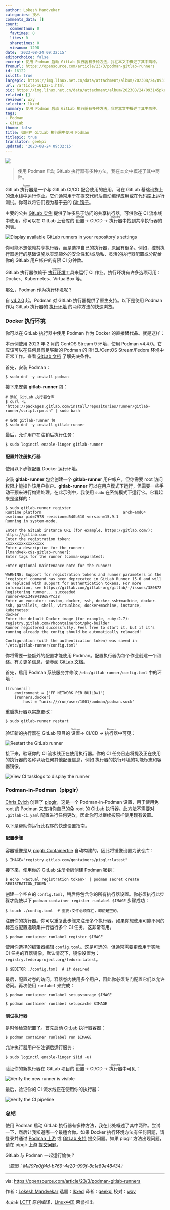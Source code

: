 ```yaml
---
author: Lokesh Mandvekar
categories: 技术
comments_data: []
count:
  commentnum: 0
  favtimes: 0
  likes: 0
  sharetimes: 0
  viewnum: 1298
date: '2023-08-24 09:32:15'
editorchoice: false
excerpt: 使用 Podman 启动 GitLab 执行器有多种方法，我在本文中概述了其中两种。
fromurl: https://opensource.com/article/23/3/podman-gitlab-runners
id: 16122
islctt: true
largepic: https://img.linux.net.cn/data/attachment/album/202308/24/093145pkr5rd2qqkmch6xv.jpg
url: /article-16122-1.html
pic: https://img.linux.net.cn/data/attachment/album/202308/24/093145pkr5rd2qqkmch6xv.jpg.thumb.jpg
related: []
reviewer: wxy
selector: lkxed
summary: 使用 Podman 启动 GitLab 执行器有多种方法，我在本文中概述了其中两种。
tags:
- Podman
- GitLab
thumb: false
title: 如何在 GitLab 执行器中使用 Podman
titlepic: true
translator: geekpi
updated: '2023-08-24 09:32:15'
---
```


![](https://img.linux.net.cn/data/attachment/album/202308/24/093145pkr5rd2qqkmch6xv.jpg)



> 
> 使用 Podman 启动 GitLab 执行器有多种方法，我在本文中概述了其中两种。
> 
> 
> 


GitLab <ruby> 执行器 <rt>  Runner </rt></ruby> 是一个与 GitLab CI/CD 配合使用的应用，可在 GitLab 基础设施上的流水线中运行作业。它们通常用于在提交代码后自动编译应用或在代码库上运行测试。你可以将它们视为基于云的 [Git 钩子](https://www.redhat.com/sysadmin/git-hooks?intcmp=7013a000002qLH8AAM)。


主要的公共 [GitLab 实例](https://gitlab.com) 提供了许多易于访问的共享执行器，可供你在 CI 流水线中使用。你可以在 GitLab 上仓库的 <ruby> 设置 <rt>  Settings </rt></ruby> -> CI/CD -> <ruby> 执行器 <rt>  Runners </rt></ruby> 中找到共享执行器的列表。


![Display available GitLab runners in your repository's settings](https://img.linux.net.cn/data/attachment/album/202308/24/093215hkkwcwx0ws4hcc6n.png)


你可能不想依赖共享执行器，而是选择自己的执行器，原因有很多。例如，控制执行器运行的基础设施以实现额外的安全性和/或隐私、灵活的执行器配置或分配给你的 GitLab 用户帐户的有限 CI 分钟数。


GitLab 执行器依赖于 <ruby> <a href="https://docs.gitlab.com/runner/executors/">  执行环境 </a> <rt>  executor </rt></ruby> 工具来运行 CI 作业。执行环境有许多选项可用：Docker、Kubernetes、VirtualBox 等。


那么，Podman 作为执行环境呢？


自 [v4.2.0](https://github.com/containers/podman/releases/tag/v4.2.0) 起，Podman 对 GitLab 执行器提供了原生支持。以下是使用 Podman 作为 GitLab 执行器的 [执行环境](https://docs.gitlab.com/runner/executors/docker.html) 的两种方法的快速浏览。


### Docker 执行环境


你可以在 GitLab 执行器中使用 Podman 作为 Docker 的直接替代品。就是这样：


本示例使用 2023 年 2 月的 CentOS Stream 9 环境，使用 Podman v4.4.0。它应该可以在任何具有足够新的 Podman 的 RHEL/CentOS Stream/Fedora 环境中正常工作。查看 [GitLab 文档](https://docs.gitlab.com/runner/executors/docker.html#use-podman-to-run-docker-commands) 了解先决条件。


首先，安装 Podman：



```
$ sudo dnf -y install podman

```

接下来安装 **gitlab-runner** 包：



```
# 添加 GitLab 执行器仓库
$ curl -L "https://packages.gitlab.com/install/repositories/runner/gitlab-runner/script.rpm.sh" | sudo bash

# 安装 gitlab-runner 包
$ sudo dnf -y install gitlab-runner

```

最后，允许用户在注销后执行任务：



```
$ sudo loginctl enable-linger gitlab-runner

```

#### 配置并注册执行器


使用以下步骤配置 Docker 运行环境。


安装 **gitlab-runner** 包会创建一个 **gitlab-runner** 用户帐户，但你需要 root 访问权限才能操作该用户帐户。**gitlab-runner** 可以在用户模式下运行，但需要一些手动干预来进行构建处理。在此示例中，我使用 `sudo` 在系统模式下运行它。它看起来是这样的：



```
$ sudo gitlab-runner register
Runtime platform                                    arch=amd64 os=linux pid=7978 revision=d540b510 version=15.9.1
Running in system-mode.

Enter the GitLab instance URL (for example, https://gitlab.com/):
https://gitlab.com
Enter the registration token:
xxxxxxxxxxxxxxxxx
Enter a description for the runner:
[lmandvek-c9s-gitlab-runner]:
Enter tags for the runner (comma-separated):

Enter optional maintenance note for the runner:

WARNING: Support for registration tokens and runner parameters in the 'register' command has been deprecated in GitLab Runner 15.6 and will be replaced with support for authentication tokens. For more information, see https://gitlab.com/gitlab-org/gitlab/-/issues/380872
Registering runner... succeeded                     runner=GR13489419oEPYcJ8
Enter an executor: custom, docker, ssh, docker-ssh+machine, docker-ssh, parallels, shell, virtualbox, docker+machine, instance, kubernetes:
docker
Enter the default Docker image (for example, ruby:2.7):
registry.gitlab.com/rhcontainerbot/pkg-builder
Runner registered successfully. Feel free to start it, but if it's running already the config should be automatically reloaded!

Configuration (with the authentication token) was saved in "/etc/gitlab-runner/config.toml"

```

你将需要一些额外的配置才能使用 Podman。配置执行器为每个作业创建一个网络。有关更多信息，请参阅 [GitLab 文档](https://docs.gitlab.com/runner/executors/docker.html#create-a-network-for-each-job)。


首先，启用 Podman 系统服务并修改 `/etc/gitlab-runner/config.toml` 中的环境：



```
[[runners]]
    environment = ["FF_NETWORK_PER_BUILD=1"]
    [runners.docker]
        host = "unix:///run/user/1001/podman/podman.sock"

```

重启执行器以实施更改：



```
$ sudo gitlab-runner restart

```

验证新的执行器在 GitLab 项目的 <ruby> 设置 <rt>  Settings </rt></ruby> -> CI/CD -> <ruby> 执行器 <rt>  Runners </rt></ruby> 中可见：


![Restart the GitLab runner](https://img.linux.net.cn/data/attachment/album/202308/24/093216z65zpupklzejukeu.png)


接下来，验证你的 CI 流水线正在使用执行器。你的 CI 任务日志将提及正在使用的执行器的名称以及任何其他配置信息，例如 执行器的执行环境的功能标志和容器镜像。


![View CI tasklogs to display the runner](https://img.linux.net.cn/data/attachment/album/202308/24/093216cmjd453j75aj4c7a.png)


### Podman-in-Podman（pipglr）


[Chris Evich](https://gitlab.com/cevich) 创建了 [pipglr](https://gitlab.com/qontainers/pipglr)，这是一个 Podman-in-Podman 设置，用于使用免 root 的 Podman 来支持你自己的免 root 的 GitLab 执行器。此方法不需要对 `.gitlab-ci.yaml` 配置进行任何更改，因此你可以继续按原样使用现有设置。


以下是帮助你运行此程序的快速设置指南。


#### 配置步骤


容器镜像是从 [pipglr Containerfile](https://gitlab.com/qontainers/pipglr) 自动构建的，因此将镜像设置为该仓库：



```
$ IMAGE="registry.gitlab.com/qontainers/pipglr:latest"

```

接下来，使用你的 GitLab 注册令牌创建 Podman 密钥：



```
$ echo '<actual registration token>' | podman secret create REGISTRATION_TOKEN -

```

创建一个空白的 `config.toml`，稍后将包含你的所有执行器设置。你必须执行此步骤才能使以下 `podman container register runlabel $IMAGE` 步骤成功：



```
$ touch ./config.toml  # 重要:文件必须存在，即使是空的。

```

注册你的执行器。你可以重复此步骤来注册多个执行器。如果你想使用可能不同的标签或配置选项集并行运行多个 CI 任务，这非常有用。



```
$ podman container runlabel register $IMAGE

```

使用你选择的编辑器编辑 `config.toml`。这是可选的，但通常需要更改用于实际 CI 任务的容器镜像。默认情况下，镜像设置为：`registry.fedoraproject.org/fedora:latest`。



```
$ $EDITOR ./config.toml  # if desired

```

最后，配置对卷的访问。容器卷内使用多个用户，因此你必须专门配置它们以允许访问。再次使用 `runlabel` 来完成：



```
$ podman container runlabel setupstorage $IMAGE

$ podman container runlabel setupcache $IMAGE

```

#### 测试执行器


是时候检查配置了。首先启动 GitLab 执行器容器：



```
$ podman container runlabel run $IMAGE

```

允许执行器用户在注销后运行服务：



```
$ sudo loginctl enable-linger $(id -u)

```

验证你的新执行器在 GitLab 项目的 <ruby> 设置 <rt>  Settings </rt></ruby> -> CI/CD -> <ruby> 执行器 <rt>  Runners </rt></ruby> 中可见：


![Verify the new runner is visible](https://img.linux.net.cn/data/attachment/album/202308/24/093216nhrhr3538h4o2omm.png)


最后，验证你的 CI 流水线正在使用你的执行器：


![Verify the CI pipeline](https://img.linux.net.cn/data/attachment/album/202308/24/093216gqhuse4qsilepl64.png)


### 总结


使用 Podman 启动 GitLab 执行器有多种方法，我在此处概述了其中两种。尝试一下，然后让我知道哪一个最适合你。如果 Docker 执行环境方法有任何问题，请登录并通过 [Podman 上游](https://github.com/containers/podman/issues/new/choose) 或 [GitLab 支持](https://about.gitlab.com/support/#contact-support) 提交问题。如果 pipglr 方法出现问题，请在 pipglr 上游 [提交问题](https://gitlab.com/qontainers/pipglr/-/issues/new)。


GitLab 与 Podman 一起运行愉快 ?


*（题图：MJ/97e0ff4d-b769-4e20-990f-8c1e89e48434）*




---


via: <https://opensource.com/article/23/3/podman-gitlab-runners>


作者：[Lokesh Mandvekar](https://opensource.com/users/lsm5) 选题：[lkxed](https://github.com/lkxed/) 译者：[geekpi](https://github.com/geekpi) 校对：[wxy](https://github.com/wxy)


本文由 [LCTT](https://github.com/LCTT/TranslateProject) 原创编译，[Linux中国](https://linux.cn/) 荣誉推出